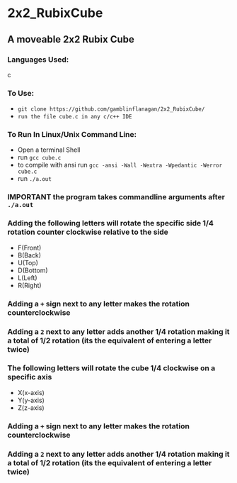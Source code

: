 # 2x2_RubixCube
## A moveable 2x2 Rubix Cube


### Languages Used:

c


### To Use:

* `git clone https://github.com/gamblinflanagan/2x2_RubixCube/`
* `run the file cube.c in any c/c++ IDE`

### To Run In Linux/Unix Command Line:

* Open a terminal Shell
* run `gcc cube.c`
* to compile with ansi run `gcc -ansi -Wall -Wextra -Wpedantic -Werror cube.c`
* run `./a.out`

### IMPORTANT the program takes commandline arguments after `./a.out`
### Adding the following letters will rotate the specific side 1/4 rotation counter clockwise relative to the side

* F(Front)
* B(Back)
* U(Top)
* D(Bottom)
* L(Left)
* R(Right)

### Adding a `+` sign next to any letter makes the rotation counterclockwise
### Adding a `2` next to any letter adds another 1/4 rotation making it a total of 1/2 rotation (its the equivalent of entering a letter twice)

### The following letters will rotate the cube 1/4 clockwise on a specific axis 

* X(x-axis)
* Y(y-axis)
* Z(z-axis)

### Adding a `+` sign next to any letter makes the rotation counterclockwise
### Adding a `2` next to any letter adds another 1/4 rotation making it a total of 1/2 rotation (its the equivalent of entering a letter twice)




